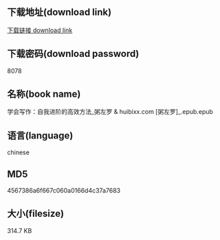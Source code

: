 ## 下载地址(download link)
[下载链接 download link](https://voluble-croquembouche-d321dc.netlify.app/?s=%E5%AD%A6%E4%BC%9A%E5%86%99%E4%BD%9C%EF%BC%9A%E8%87%AA%E6%88%91%E8%BF%9B%E9%98%B6%E7%9A%84%E9%AB%98%E6%95%88%E6%96%B9%E6%B3%95_%E7%B2%A5%E5%B7%A6%E7%BD%97+%26+huibixx.com+%5B%E7%B2%A5%E5%B7%A6%E7%BD%97%5D_.epub)

## 下载密码(download password)
8078

## 名称(book name)
学会写作：自我进阶的高效方法_粥左罗 & huibixx.com [粥左罗]_.epub.epub

## 语言(language)
chinese

## MD5
4567386a6f667c060a0166d4c37a7683

## 大小(filesize)
314.7 KB
